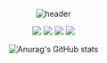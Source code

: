 <div align="center">
  
  ![header](https://capsule-render.vercel.app/api?type=cylinder&color=FFF8CC&height=150&section=header&text=Jekipung&fontColor=000000&fontSize=70&animation=fadeIn&fontAlignY=55)

<p>
  
<a href="https://www.youtube.com/@Jekipung07" target="_blank"><img src="https://img.shields.io/badge/-YouTube-red?style=flat-square&logo=youtube&logocolor=red"/></a>
<a href="https://twitter.com/Jekipung" target="_blank"><img src="https://img.shields.io/badge/-Twitter-blue?style=flat-square&logo=Twitter&logocolor=blue"/></a>
<a href="https://www.roblox.com/users/877344635/profile" target="_blank"><img src="https://img.shields.io/badge/-Roblox-lightgrey?style=flat-square&logo=roblox&logocolor=White"/></a>
<a href="https://www.twitch.tv/jekipung" target="_blank"><img src="https://img.shields.io/badge/-Twitch-blueviolet?style=flat-square&logo=twitch&logocolor=blueviolet"/></a>

</p>

![Anurag's GitHub stats](https://github-readme-stats.vercel.app/api?username=Jekipung&show_icons=true&theme=solarized-light)

</div>
